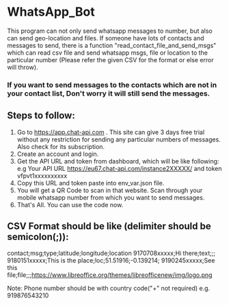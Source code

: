 # WhatsApp_Bot

This program can not only send whatsapp messages to number, but also can send geo-location and files. If someone have lots of contacts and messages to send, there is a function "read_contact_file_and_send_msgs" which can read csv file and send whatsapp msgs, file or location to the particular number (Please refer the given CSV for the format or else error will throw). 

### If you want to send messages to the contacts which are not in your contact list, Don't worry it will still send the messages.

## Steps to follow:
1) Go to https://app.chat-api.com . This site can give 3 days free trial without any restriction for sending any particular numbers of messages. Also check for its subscription.
2) Create an account and login.
3) Get the API URL and token from dashboard, which will be like following:
   e.g Your API URL https://eu67.chat-api.com/instance2XXXXX/ and token vfpvt1xxxxxxxxxx
4) Copy this URL and token paste into env_var.json file.
5) You will get a QR Code to scan in that website. Scan through your mobile whatsapp number from which you want to send messages.
6) That's All. You can use the code now.


CSV Format should be like (delimiter should be semicolon(;)):
---
contact;msg;type;latitude;longitude;location
9170708xxxxx;Hi there;text;;;
9180151xxxxx;This is the place;loc;51.51916;-0.139214;
9190245xxxxx;See this file;file;;;https://www.libreoffice.org/themes/libreofficenew/img/logo.png

Note: Phone number should be with country code("+" not required)
      e.g. 919876543210

